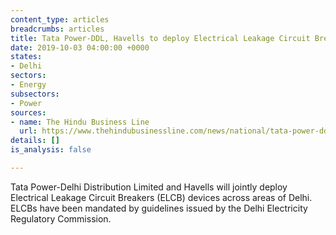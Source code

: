 ```yaml
---
content_type: articles
breadcrumbs: articles
title: Tata Power-DDL, Havells to deploy Electrical Leakage Circuit Breakers
date: 2019-10-03 04:00:00 +0000
states:
- Delhi
sectors:
- Energy
subsectors:
- Power
sources:
- name: The Hindu Business Line
  url: https://www.thehindubusinessline.com/news/national/tata-power-ddl-havells-to-deploy-electrical-leakage-circuit-breakers/article29507675.ece
details: []
is_analysis: false

---
```

Tata Power-Delhi Distribution Limited and Havells will jointly deploy Electrical Leakage Circuit Breakers (ELCB) devices across areas of Delhi. ELCBs have been mandated by guidelines issued by the Delhi Electricity Regulatory Commission.